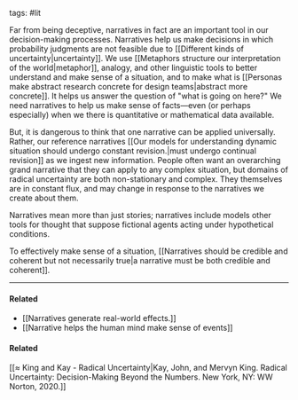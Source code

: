 tags: #lit 

Far from being deceptive, narratives in fact are an important tool in our decision-making processes. Narratives help us make decisions in which probability judgments are not feasible due to [[Different kinds of uncertainty|uncertainty]]. We use [[Metaphors structure our interpretation of the world|metaphor]], analogy, and other linguistic tools to better understand and make sense of a situation, and to make what is [[Personas make abstract research concrete for design teams|abstract more concrete]]. It helps us answer the question of "what is going on here?" We need narratives to help us make sense of facts—even (or perhaps especially) when we there is quantitative or mathematical data available. 

But, it is dangerous to think that one narrative can be applied universally. Rather, our reference narratives [[Our models for understanding dynamic situation should undergo constant revision.|must undergo continual revision]] as we ingest new information. People often want an overarching grand narrative that they can apply to any complex situation, but  domains of radical uncertainty are both non-stationary and complex. They themselves are in constant flux, and may change in response to the narratives we create about them. 

Narratives mean more than just stories; narratives include models other tools for thought that suppose fictional agents acting under hypothetical conditions. 

To effectively make sense of a situation, [[Narratives should be credible and coherent but not necessarily true|a narrative must be both credible and coherent]].

---
#### Related
- [[Narratives generate real-world effects.]]
- [[Narrative helps the human mind make sense of events]]

#### Related
[[≈ King and Kay - Radical Uncertainty|Kay, John, and Mervyn King. Radical Uncertainty: Decision-Making Beyond the Numbers. New York, NY: WW Norton, 2020.]]

